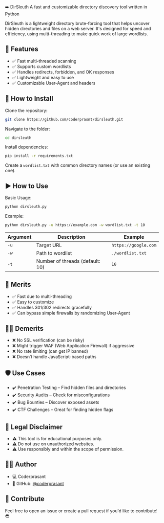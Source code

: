 ➡️  DirSleuth
A fast and customizable directory discovery tool written in Python

DirSleuth is a lightweight directory brute-forcing tool that helps uncover hidden directories and files on a web server. It's designed for speed and efficiency, using multi-threading to make quick work of large wordlists.

## 🚀 Features
- ✅ Fast multi-threaded scanning
- ✅ Supports custom wordlists
- ✅ Handles redirects, forbidden, and OK responses
- ✅ Lightweight and easy to use
- ✅ Customizable User-Agent and headers

## 🔧 How to Install

Clone the repository:
```bash
git clone https://github.com/coderprasnt/dirsleuth.git
```

Navigate to the folder:
```bash
cd dirsleuth
```

Install dependencies:
```bash
pip install -r requirements.txt
```

Create a `wordlist.txt` with common directory names (or use an existing one).

## ▶️ How to Use

Basic Usage:
```bash
python dirsleuth.py
```

Example:
```bash
python dirsleuth.py -u https://example.com -w wordlist.txt -t 10
```

| Argument | Description | Example |
| -------- | ----------- | ------- |
| `-u`      | Target URL   | `https://google.com` |
| `-w`      | Path to wordlist | `./wordlist.txt` |
| `-t`      | Number of threads (default: 10) | `10` |

## 💪 Merits
- ✅ Fast due to multi-threading
- ✅ Easy to customize
- ✅ Handles 301/302 redirects gracefully
- ✅ Can bypass simple firewalls by randomizing User-Agent

## 🤦‍♂️ Demerits
- ❌ No SSL verification (can be risky)
- ❌ Might trigger WAF (Web Application Firewall) if aggressive
- ❌ No rate limiting (can get IP banned)
- ❌ Doesn’t handle JavaScript-based paths

## 🛡️ Use Cases
- ✔️ Penetration Testing – Find hidden files and directories
- ✔️ Security Audits – Check for misconfigurations
- ✔️ Bug Bounties – Discover exposed assets
- ✔️ CTF Challenges – Great for finding hidden flags

## 📜 Legal Disclaimer
- ⚠️ This tool is for educational purposes only.
- ⚠️ Do not use on unauthorized websites.
- ⚠️ Use responsibly and within the scope of permission.

## 👨‍💻 Author
- 💻 Coderprasant
- 🔗 GitHub: [@coderprasant](https://github.com/coderprasnt)

## 🌟 Contribute
Feel free to open an issue or create a pull request if you'd like to contribute! 😎
